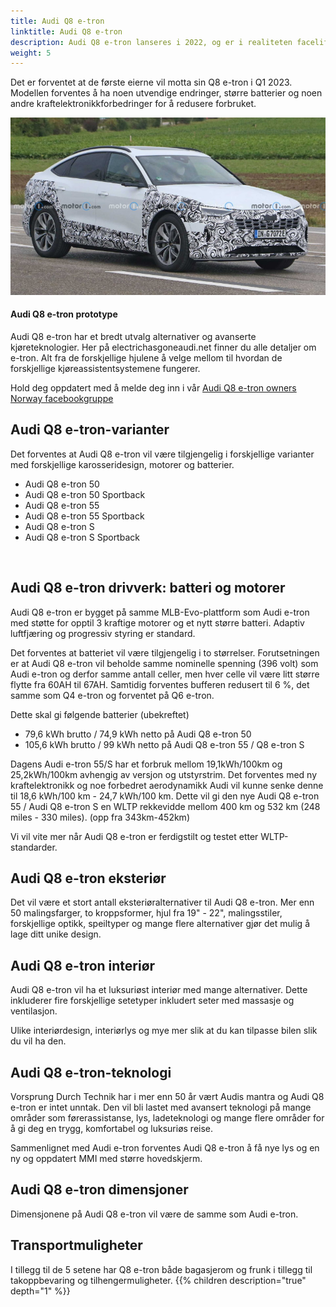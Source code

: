 ```yaml
---
title: Audi Q8 e-tron
linktitle: Audi Q8 e-tron
description: Audi Q8 e-tron lanseres i 2022, og er i realiteten facelift av Audi e-tron.
weight: 5
---
```

<!-- markdownlint-disable MD033 -->


Det er forventet at de første eierne vil motta sin Q8 e-tron i Q1 2023. Modellen forventes å ha noen utvendige endringer, større batterier og noen andre kraftelektronikkforbedringer for å redusere forbruket.

<figur>
    <a href="q8prototype.jpg">
        <img src="q8prototypes.jpg" alt="Audi Q8 e-tron prototype" title="Audi Q8 e-tron prototype">
    </a>
    <figcaption><h4>Audi Q8 e-tron prototype</h4></figcaption>
</figur>

Audi Q8 e-tron har et bredt utvalg alternativer og avanserte kjøreteknologier. Her på electrichasgoneaudi.net finner du alle detaljer om e-tron. Alt fra de forskjellige hjulene å velge mellom til hvordan de forskjellige kjøreassistentsystemene fungerer.

Hold deg oppdatert med å melde deg inn i vår [Audi Q8 e-tron owners Norway facebookgruppe](https://www.facebook.com/groups/301614688594314)

## Audi Q8 e-tron-varianter

Det forventes at Audi Q8 e-tron vil være tilgjengelig i forskjellige varianter med forskjellige karosseridesign, motorer og batterier.

- Audi Q8 e-tron 50
- Audi Q8 e-tron 50 Sportback
- Audi Q8 e-tron 55
- Audi Q8 e-tron 55 Sportback
- Audi Q8 e-tron S
- Audi Q8 e-tron S Sportback

<br />

## Audi Q8 e-tron drivverk: batteri og motorer

Audi Q8 e-tron er bygget på samme MLB-Evo-plattform som Audi e-tron med støtte for opptil 3 kraftige motorer og et nytt større batteri. Adaptiv luftfjæring og progressiv styring er standard.

Det forventes at batteriet vil være tilgjengelig i to størrelser. Forutsetningen er at Audi Q8 e-tron vil beholde samme nominelle spenning (396 volt) som Audi e-tron og derfor samme antall celler, men hver celle vil være litt større
flytte fra 60AH til 67AH. Samtidig forventes bufferen redusert til 6 %, det samme som Q4 e-tron og forventet på Q6 e-tron.

Dette skal gi følgende batterier (ubekreftet)

- 79,6 kWh brutto / 74,9 kWh netto på Audi Q8 e-tron 50
- 105,6 kWh brutto / 99 kWh netto på Audi Q8 e-tron 55 / Q8 e-tron S

Dagens Audi e-tron 55/S har et forbruk mellom 19,1kWh/100km og 25,2kWh/100km avhengig av versjon og utstyrstrim. Det forventes med ny kraftelektronikk og noe forbedret aerodynamikk
Audi vil kunne senke denne til 18,6 kWh/100 km - 24,7 kWh/100 km. Dette vil gi den nye Audi Q8 e-tron 55 / Audi Q8 e-tron S en WLTP rekkevidde mellom 400 km og 532 km (248 miles - 330 miles). (opp fra 343km-452km)

Vi vil vite mer når Audi Q8 e-tron er ferdigstilt og testet etter WLTP-standarder.

## Audi Q8 e-tron eksteriør

Det vil være et stort antall eksteriøralternativer til Audi Q8 e-tron. Mer enn 50 malingsfarger, to kroppsformer, hjul fra 19" - 22", malingsstiler, forskjellige optikk, speiltyper og mange flere alternativer gjør det mulig å lage ditt unike design.

## Audi Q8 e-tron interiør

Audi Q8 e-tron vil ha et luksuriøst interiør med mange alternativer. Dette inkluderer fire forskjellige setetyper inkludert seter med massasje og ventilasjon.

Ulike interiørdesign, interiørlys og mye mer slik at du kan tilpasse bilen slik du vil ha den.

## Audi Q8 e-tron-teknologi

Vorsprung Durch Technik har i mer enn 50 år vært Audis mantra og Audi Q8 e-tron er intet unntak. Den vil bli lastet med avansert teknologi på mange områder som førerassistanse, lys, ladeteknologi og mange flere områder for å gi deg en trygg, komfortabel og luksuriøs reise.

Sammenlignet med Audi e-tron forventes Audi Q8 e-tron å få nye lys og en ny og oppdatert MMI med større hovedskjerm.

## Audi Q8 e-tron dimensjoner

Dimensjonene på Audi Q8 e-tron vil være de samme som Audi e-tron.

## Transportmuligheter

I tillegg til de 5 setene har Q8 e-tron både bagasjerom og frunk i tillegg til takoppbevaring og tilhengermuligheter.
{{% children description="true" depth="1" %}}
